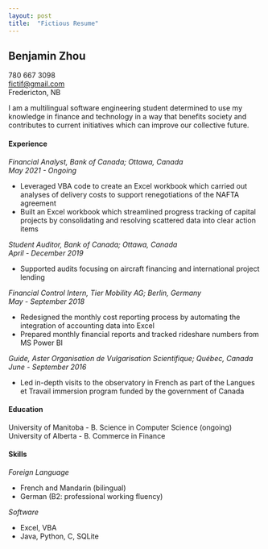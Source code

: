 ```yaml
---
layout: post
title:  "Fictious Resume"
---
```


## Benjamin Zhou  
780 667 3098  
fictif@gmail.com  
Fredericton, NB  

I am a multilingual software engineering student determined to use my knowledge in finance and technology in a way that benefits society and contributes to current initiatives which can improve our collective future.

#### Experience
*Financial Analyst, Bank of Canada; Ottawa, Canada*  
*May 2021 - Ongoing*
- Leveraged VBA code to create an Excel workbook which carried out analyses of delivery costs to support renegotiations of the NAFTA agreement
- Built an Excel workbook which streamlined progress tracking of capital projects by consolidating and resolving scattered data into clear action items

*Student Auditor, Bank of Canada; Ottawa, Canada*  
*April - December 2019*
- Supported audits focusing on aircraft financing and international project lending

*Financial Control Intern, Tier Mobility AG; Berlin, Germany*  
*May - September 2018*
- Redesigned the monthly cost reporting process by automating the integration of accounting data into Excel
- Prepared monthly financial reports and tracked rideshare numbers from MS Power BI

*Guide, Aster Organisation de Vulgarisation Scientifique; Québec, Canada*  
*June - September 2016*
- Led in-depth visits to the observatory in French as part of the Langues et Travail immersion program funded by the government of Canada

#### Education
University of Manitoba - B. Science in Computer Science (ongoing)  
University of Alberta - B. Commerce in Finance

#### Skills
*Foreign Language*
- French and Mandarin (bilingual)
- German (B2: professional working fluency)

*Software*
- Excel, VBA
- Java, Python, C, SQLite
